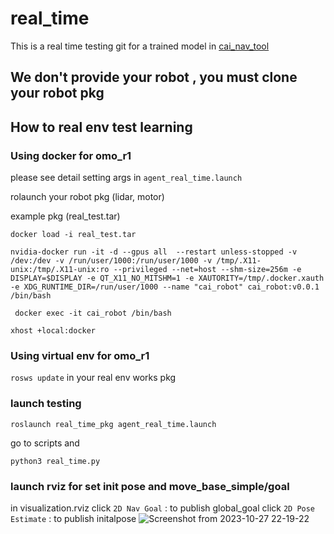 # real_time

This is a real time testing git for a trained model in [cai_nav_tool](https://github.com/CAI23sbP/cai_nav_tool)

## We don't provide your robot , you must clone your robot pkg ##

## How to real env test learning ##

### Using docker for omo_r1 ###
please see detail setting args in `agent_real_time.launch`

rolaunch your robot pkg (lidar, motor)

example pkg (real_test.tar)

`docker load -i real_test.tar`

`nvidia-docker run -it -d --gpus all  --restart unless-stopped -v /dev:/dev -v /run/user/1000:/run/user/1000 -v /tmp/.X11-unix:/tmp/.X11-unix:ro --privileged --net=host --shm-size=256m -e DISPLAY=$DISPLAY -e QT_X11_NO_MITSHM=1 -e XAUTORITY=/tmp/.docker.xauth -e XDG_RUNTIME_DIR=/run/user/1000 --name "cai_robot" cai_robot:v0.0.1 /bin/bash`

` docker exec -it cai_robot /bin/bash`

`xhost +local:docker`

### Using virtual env for omo_r1 ###

`rosws update` in your real env works pkg

### launch testing ###

`roslaunch real_time_pkg agent_real_time.launch`

go to scripts and 

`python3 real_time.py`

### launch rviz for set init pose and move_base_simple/goal ###

in visualization.rviz 
click `2D Nav Goal` : to publish global_goal
click `2D Pose Estimate` : to publish initalpose
![Screenshot from 2023-10-27 22-19-22](https://github.com/CAI23sbP/real_time_pkg/assets/108871750/2b0f80a7-270e-401d-8dcd-e1c93c9d4317)



